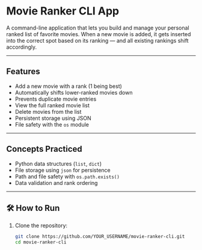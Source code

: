 #  Movie Ranker CLI App

A command-line application that lets you build and manage your personal ranked list of favorite movies. When a new movie is added, it gets inserted into the correct spot based on its ranking — and all existing rankings shift accordingly.

---

##  Features

- Add a new movie with a rank (1 being best)
- Automatically shifts lower-ranked movies down
- Prevents duplicate movie entries
- View the full ranked movie list
- Delete movies from the list
- Persistent storage using JSON
- File safety with the `os` module

---

##  Concepts Practiced

- Python data structures (`list`, `dict`)
- File storage using `json` for persistence
- Path and file safety with `os.path.exists()`
- Data validation and rank ordering


---

## 🛠 How to Run

1. Clone the repository:
   ```bash
   git clone https://github.com/YOUR_USERNAME/movie-ranker-cli.git
   cd movie-ranker-cli
